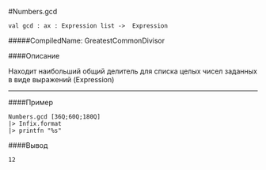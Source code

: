 #Numbers.gcd

	val gcd : ax : Expression list ->  Expression


#####CompiledName: GreatestCommonDivisor


####Описание

Находит наибольший общий делитель для списка целых чисел заданных в виде выражений
(Expression)

----------

####Пример

    Numbers.gcd [36Q;60Q;180Q]
    |> Infix.format
    |> printfn "%s"

####Вывод

    12




